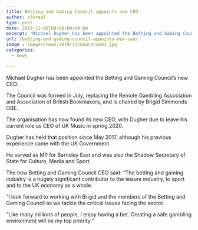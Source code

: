 ```yaml
---
title: Betting and Gaming Council appoints new CEO
author: xforeal 
type: post
date: 2019-12-06T00:00:00+00:00
excerpt: 'Michael Dugher has been appointed the Betting and Gaming Council&rsquo;s new CEO'
url: /betting-and-gaming-council-appoints-new-ceo/
image : images/news/2019/12/boardroom3.jpg
categories:
  - news

---
```

Michael Dugher has been appointed the Betting and Gaming Council&rsquo;s new CEO.

The Council was formed in July, replacing the Remote Gambling Association and Association of British Bookmakers, and is chaired by Brigid Simmonds OBE.

The organisation has now found its new CEO, with Dugher due to leave his current role as CEO of UK Music in spring 2020.

Dugher has held that position since May 2017, although his previous experience came with the UK Government.

He served as MP for Barnsley East and was also the Shadow Secretary of State for Culture, Media and Sport.

The new Betting and Gaming Council CEO said: &#8220;The betting and gaming industry is a hugely significant contributor to the leisure industry, to sport and to the UK economy as a whole.

&#8220;I look forward to working with Brigid and the members of the Betting and Gaming Council as we tackle the critical issues facing the sector.

&#8220;Like many millions of people, I enjoy having a bet. Creating a safe gambling environment will be my top priority.&#8221;